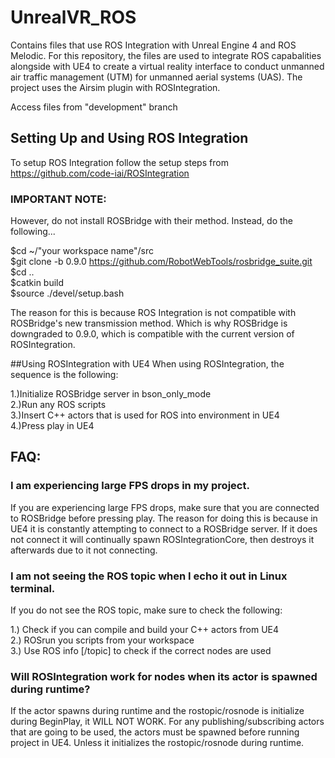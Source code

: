 # UnrealVR_ROS
Contains files that use ROS Integration with Unreal Engine 4 and ROS Melodic. For this repository, the files are used to integrate ROS capabalities alongside with UE4 to create a virtual reality interface to conduct unmanned air traffic management (UTM) for unmanned aerial systems (UAS). The project uses the Airsim plugin with ROSIntegration.<br/>

Access files from "development" branch

## Setting Up and Using ROS Integration
To setup ROS Integration follow the setup steps from https://github.com/code-iai/ROSIntegration

### IMPORTANT NOTE:
However, do not install ROSBridge with their method. Instead, do the following...<br/>

$cd ~/"your workspace name"/src<br/>
$git clone -b 0.9.0 https://github.com/RobotWebTools/rosbridge_suite.git<br/>
$cd ..<br/>
$catkin build<br/>
$source ./devel/setup.bash<br/>

The reason for this is because ROS Integration is not compatible with ROSBridge's new transmission method. Which is why ROSBridge is downgraded to 0.9.0, which is compatible with the current version of ROSIntegration.

##Using ROSIntegration with UE4
When using ROSIntegration, the sequence is the following:

1.)Initialize ROSBridge server in bson_only_mode<br/>
2.)Run any ROS scripts<br/>
3.)Insert C++ actors that is used for ROS into environment in UE4<br/>
4.)Press play in UE4<br/>

## FAQ:
### I am experiencing large FPS drops in my project.
If you are experiencing large FPS drops, make sure that you are connected to ROSBridge before pressing play. The reason for doing this is because in UE4 it is constantly attempting to connect to a ROSBridge server. If it does not connect it will continually spawn ROSIntegrationCore, then destroys it afterwards due to it not connecting.
### I am not seeing the ROS topic when I echo it out in Linux terminal.
If you do not see the ROS topic, make sure to check the following:

1.) Check if you can compile and build your C++ actors from UE4<br/>
2.) ROSrun you scripts from your workspace<br/>
3.) Use ROS info [/topic] to check if the correct nodes are used
### Will ROSIntegration work for nodes when its actor is spawned during runtime?
If the actor spawns during runtime and the rostopic/rosnode is initialize during BeginPlay, it WILL NOT WORK. For any publishing/subscribing actors that are going to be used, the actors must be spawned before running project in UE4. Unless it initializes the rostopic/rosnode during runtime. 



